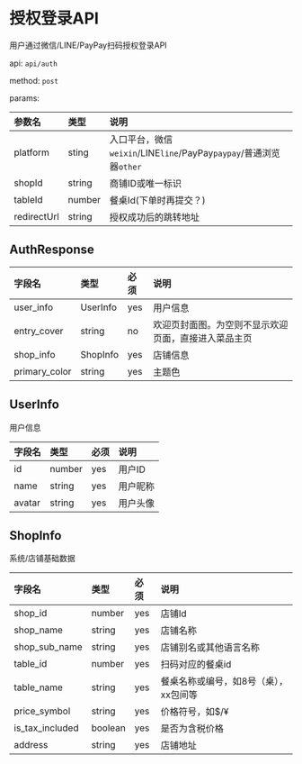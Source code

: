 # 授权登录API

用户通过微信/LINE/PayPay扫码授权登录API

api: `api/auth`

method: `post`

params:

参数名|类型|说明
:--|:--|:--
platform|sting|入口平台，微信`weixin`/LINE`line`/PayPay`paypay`/普通浏览器`other`
shopId|string|商铺ID或唯一标识
tableId|number|餐桌Id(下单时再提交？)
redirectUrl|string|授权成功后的跳转地址

## AuthResponse

字段名|类型|必须|说明
:--|:--|:--|:--
user_info|UserInfo|yes|用户信息
entry_cover|string|no|欢迎页封面图。为空则不显示欢迎页面，直接进入菜品主页
shop_info|ShopInfo|yes|店铺信息
primary_color|string|yes|主题色

## UserInfo

用户信息

字段名|类型|必须|说明
:--|:--|:--|:--
id|number|yes|用户ID
name|string|yes|用户昵称
avatar|string|yes|用户头像

## ShopInfo

系统/店铺基础数据

字段名|类型|必须|说明
:--|:--|:--|:--
shop_id|number|yes|店铺Id
shop_name|string|yes|店铺名称
shop_sub_name|string|yes|店铺别名或其他语言名称
table_id|number|yes|扫码对应的餐桌id
table_name|string|yes|餐桌名称或编号，如8号（桌），xx包间等
price_symbol|string|yes|价格符号，如$/¥
is_tax_included|boolean|yes|是否为含税价格
address|string|yes|店铺地址
